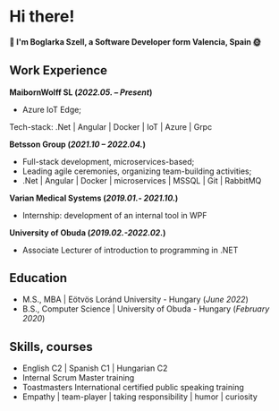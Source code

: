 # Hi there!

#### 🌊 I'm Boglarka Szell, a Software Developer form Valencia, Spain 🌞

## Work Experience
**MaibornWolff SL (_2022.05. – Present_)**
- Azure IoT Edge;
  
Tech-stack: .Net | Angular | Docker | IoT | Azure | Grpc

**Betsson Group (_2021.10 – 2022.04._)**
- Full-stack development, microservices-based; 
- Leading agile ceremonies, organizing team-building activities; 
- .Net | Angular | Docker | microservices | MSSQL | Git | RabbitMQ

**Varian Medical Systems (_2019.01.- 2021.10._)**
- Internship: development of an internal tool in WPF

**University of Obuda (_2019.02.-2022.02._)**
- Associate Lecturer of introduction to programming in .NET

## Education						       		
- M.S., MBA	| Eötvös Loránd University - Hungary (_June 2022_)	 			        		
- B.S., Computer Science | University of Obuda - Hungary (_February 2020_)

## Skills, courses
- English C2 | Spanish C1 | Hungarian C2
- Internal Scrum Master training
- Toastmasters International certified public speaking training
- Empathy | team-player | taking responsibility | humor | curiosity
